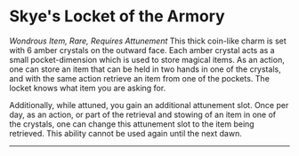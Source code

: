 # Skye's Locket of the Armory
*Wondrous Item, Rare, Requires Attunement*
This thick coin-like charm is set with 6 amber crystals on the outward face. Each amber crystal acts as a small pocket-dimension which is used to store magical items. As an action, one can store an item that can be held in two hands in one of the crystals, and with the same action retrieve an item from one of the pockets. The locket knows what item you are asking for.

Additionally, while attuned, you gain an additional attunement slot. Once per day, as an action, or part of the retrieval and stowing of an item in one of the crystals, one can change this attunement slot to the item being retrieved. This ability cannot be used again until the next dawn.

---
